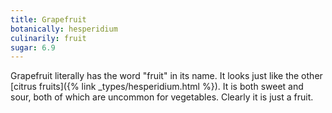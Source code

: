 ```yaml
---
title: Grapefruit
botanically: hesperidium
culinarily: fruit
sugar: 6.9
---
```

Grapefruit literally has the word "fruit" in its name. It looks just like the other [citrus fruits]({% link _types/hesperidium.html %}). It is both sweet and sour, both of which are uncommon for vegetables. Clearly it is just a fruit.